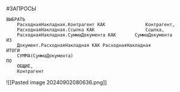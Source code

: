 #ЗАПРОСЫ
```bsl
ВЫБРАТЬ
	РасходнаяНакладная.Контрагент КАК				Контрагент,
	РасходнаяНакладная.Ссылка КАК					Ссылка,
	РасходнаяНакладная.СуммаДокумента КАК		СуммаДокумента
ИЗ
	Документ.РасходнаяНакладная КАК РасходнаяНакладная
ИТОГИ
	СУММА(СуммаДокумента)
ПО
	ОБЩИЕ,
	Контрагент
```
![[Pasted image 20240902080636.png]]

